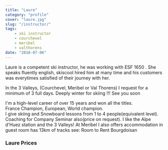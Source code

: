 ```yaml
---
title: "Laure"
category: "profile"
cover: "laure.jpg"
slug: "/instructor/"
tags:
    - ski instructor
    - courchevel
    - meribel
    - valthorens
date: "2018-07-06"
---
```


<!-- ### Laure's Description -->
Laure is a competent ski instructor, he was working with ESF 1650 . She speaks fluently english, skiscool hired him at many time and his customers was everytimes satisfied of their journey with her.

In the 3 Valleys, (Courchevel, Meribel or Val Thorens) I request for a minimum of 3 full days.
Deeply winter for skiing !!!
See you soon

I'm a high-level career of over 15 years and won all the titles.  
France Champion, European, World champion.  
I give skiing and Snowboard lessons from 1 to 4 people(equivalent level).   
Coaching for Company Seminar also(price on request). I like the Alpe d'Huez station and the 3 Valleys!
At Meribel I also offers accommodation in guest room has 13km of tracks see: Room to Rent Bourgdoisan

 
### Laure Prices
